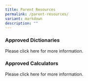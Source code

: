 ```yaml
---
title: Parent Resources
permalink: /parent-resources/
variant: markdown
description: ""
---
```

<h3><strong>Approved Dictionaries</strong></h3>
Please click here for more information.

<h3><strong>Approved Calculators</strong></h3>
Please click here for more information.

